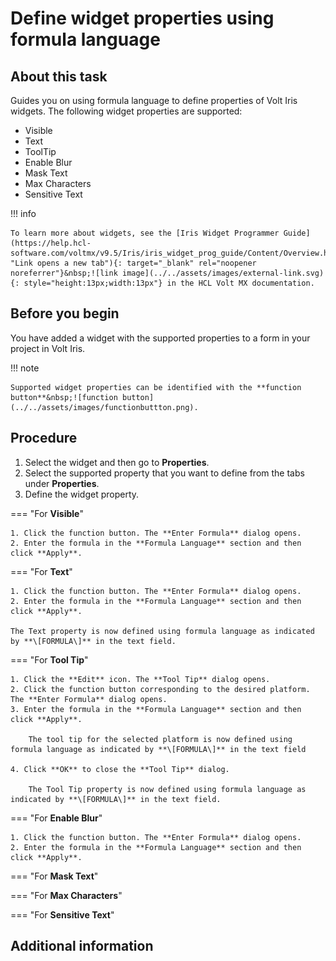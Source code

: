 # Define widget properties using formula language

## About this task

Guides you on using formula language to define properties of Volt Iris widgets. The following widget properties are supported:

- Visible
- Text
- ToolTip
- Enable Blur
- Mask Text
- Max Characters
- Sensitive Text

!!! info

    To learn more about widgets, see the [Iris Widget Programmer Guide](https://help.hcl-software.com/voltmx/v9.5/Iris/iris_widget_prog_guide/Content/Overview.html "Link opens a new tab"){: target="_blank" rel="noopener noreferrer"}&nbsp;![link image](../../assets/images/external-link.svg){: style="height:13px;width:13px"} in the HCL Volt MX documentation.

## Before you begin

You have added a widget with the supported properties to a form in your project in Volt Iris.

!!! note

    Supported widget properties can be identified with the **function button**&nbsp;![function button](../../assets/images/functionbuttton.png). 

## Procedure

1. Select the widget and then go to **Properties**.
2. Select the supported property that you want to define from the tabs under **Properties**.
3. Define the widget property.

=== "For **Visible**"

    1. Click the function button. The **Enter Formula** dialog opens.
    2. Enter the formula in the **Formula Language** section and then click **Apply**.

=== "For **Text**"

    1. Click the function button. The **Enter Formula** dialog opens.
    2. Enter the formula in the **Formula Language** section and then click **Apply**.
    
    The Text property is now defined using formula language as indicated by **\[FORMULA\]** in the text field.

=== "For **Tool Tip**"

    1. Click the **Edit** icon. The **Tool Tip** dialog opens.
    2. Click the function button corresponding to the desired platform. The **Enter Formula** dialog opens.
    3. Enter the formula in the **Formula Language** section and then click **Apply**.

        The tool tip for the selected platform is now defined using formula language as indicated by **\[FORMULA\]** in the text field 

    4. Click **OK** to close the **Tool Tip** dialog.

        The Tool Tip property is now defined using formula language as indicated by **\[FORMULA\]** in the text field.

=== "For **Enable Blur**"

    1. Click the function button. The **Enter Formula** dialog opens.
    2. Enter the formula in the **Formula Language** section and then click **Apply**. 

=== "For **Mask Text**"


=== "For **Max Characters**"


=== "For **Sensitive Text**"



## Additional information